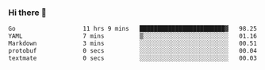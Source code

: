 ### Hi there 👋

<!--
**yeya24/yeya24** is a ✨ _special_ ✨ repository because its `README.md` (this file) appears on your GitHub profile.

Here are some ideas to get you started:

- 🔭 I’m currently working on ...
- 🌱 I’m currently learning ...
- 👯 I’m looking to collaborate on ...
- 🤔 I’m looking for help with ...
- 💬 Ask me about ...
- 📫 How to reach me: ...
- 😄 Pronouns: ...
- ⚡ Fun fact: ...
-->

<!--START_SECTION:waka-->

```txt
Go                   11 hrs 9 mins   ████████████████████████▓   98.25 %
YAML                 7 mins          ▒░░░░░░░░░░░░░░░░░░░░░░░░   01.16 %
Markdown             3 mins          ░░░░░░░░░░░░░░░░░░░░░░░░░   00.51 %
protobuf             0 secs          ░░░░░░░░░░░░░░░░░░░░░░░░░   00.04 %
textmate             0 secs          ░░░░░░░░░░░░░░░░░░░░░░░░░   00.03 %
```

<!--END_SECTION:waka-->
